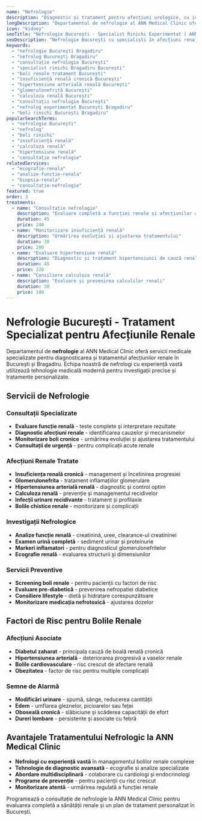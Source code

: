 ```yaml
---
name: "Nefrologie"
description: "Diagnostic și tratament pentru afecțiuni urologice, cu intervenții moderne realizate de specialiști experimentați"
longDescription: "Departamentul de nefrologie al ANN Medical Clinic oferă servicii medicale specializate pentru diagnosticarea și tratamentul afecțiunilor renale în București. Echipa noastră de nefrologi experimentați utilizează tehnologie medicală avansată pentru investigații precise și tratamente personalizate."
icon: "kidney"
seoTitle: "Nefrologie București - Specialist Rinichi Experimentat | ANN Medical Clinic"
seoDescription: "Nefrologie București cu specialiști în afecțiuni renale. Consultații nefrologie, tratament insuficiență renală, boli rinichi. ANN Medical Clinic Bragadiru."
keywords:
  - "nefrologie București Bragadiru"
  - "nefrolog București Bragadiru"
  - "consultație nefrologie București"
  - "specialist rinichi Bragadiru București"
  - "boli renale tratament București"
  - "insuficiență renală cronică București"
  - "hipertensiune arterială renală București"
  - "glomerulonefrită București"
  - "calculoza renală București"
  - "consultații nefrologie București"
  - "nefrolog experimentat București Bragadiru"
  - "boli rinichi București Bragadiru"
popularSearchTerms:
  - "nefrologie București"
  - "nefrolog"
  - "boli rinichi"
  - "insuficiență renală"
  - "calculoza renală"
  - "hipertensiune renală"
  - "consultație nefrologie"
relatedServices:
  - "ecografie-renala"
  - "analize-functie-renala"
  - "biopsia-renala"
  - "consultatie-nefrologie"
featured: true
order: 3
treatments:
  - name: "Consultație nefrologie"
    description: "Evaluare completă a funcției renale și afecțiunilor asociate"
    duration: 45
    price: 240
  - name: "Monitorizare insuficiență renală"
    description: "Urmărirea evoluției și ajustarea tratamentului"
    duration: 30
    price: 200
  - name: "Evaluare hipertensiune renală"
    description: "Diagnostic și tratament hipertensiunii de cauză renală"
    duration: 45
    price: 220
  - name: "Consiliere calculoza renală"
    description: "Evaluare și prevenirea calculilor renali"
    duration: 30
    price: 180
---
```


# Nefrologie București - Tratament Specializat pentru Afecțiunile Renale

Departamentul de **nefrologie** al ANN Medical Clinic oferă servicii medicale specializate pentru diagnosticarea și tratamentul afecțiunilor renale în București și Bragadiru. Echipa noastră de nefrologi cu experiență vastă utilizează tehnologie medicală modernă pentru investigații precise și tratamente personalizate.

## Servicii de Nefrologie

### Consultații Specializate

- **Evaluare funcție renală** - teste complete și interpretare rezultate
- **Diagnostic afecțiuni renale** - identificarea cauzelor și mecanismelor
- **Monitorizare boli cronice** - urmărirea evoluției și ajustarea tratamentului
- **Consultații de urgență** - pentru complicații acute renale

### Afecțiuni Renale Tratate

- **Insuficiența renală cronică** - management și încetinirea progresiei
- **Glomerulonefrita** - tratament inflamațiilor glomerulare
- **Hipertensiunea arterială renală** - diagnostic și control optim
- **Calculoza renală** - prevenție și managementul recidivelor
- **Infecții urinare recidivante** - tratament și profilaxie
- **Bolile chistice renale** - monitorizare și complicații

### Investigații Nefrologice

- **Analize funcție renală** - creatinină, uree, clearance-ul creatininei
- **Examen urină completă** - sediment urinar și proteinurie
- **Markeri inflamatori** - pentru diagnosticul glomerulonefritelor
- **Ecografie renală** - evaluarea structurii și dimensiunilor

### Servicii Preventive

- **Screening boli renale** - pentru pacienții cu factori de risc
- **Evaluare pre-diabetică** - prevenirea nefropatiei diabetice
- **Consiliere lifestyle** - dietă și hidratare corespunzătoare
- **Monitorizare medicația nefrotoxică** - ajustarea dozelor

## Factori de Risc pentru Bolile Renale

### Afecțiuni Asociate

- **Diabetul zaharat** - principala cauză de boală renală cronică
- **Hipertensiunea arterială** - deteriorarea progresivă a vaselor renale
- **Bolile cardiovasculare** - risc crescut de afectare renală
- **Obezitatea** - factor de risc pentru multiple complicații

### Semne de Alarmă

- **Modificări urinare** - spumă, sânge, reducerea cantității
- **Edem** - umflarea gleznelor, picioarelor sau feței
- **Oboseală cronică** - slăbiciune și scăderea capacității de efort
- **Dureri lombare** - persistente și asociate cu febră

## Avantajele Tratamentului Nefrologic la ANN Medical Clinic

- **Nefrologi cu experiență vastă** în managementul bolilor renale complexe
- **Tehnologie de diagnostic avansată** - ecografie și analize specializate
- **Abordare multidisciplinară** - colaborare cu cardiologi și endocrinologi
- **Programe de prevenție** - pentru pacienții cu risc crescut
- **Monitorizare atentă** - urmărirea regulată a funcției renale

Programează o consultație de nefrologie la ANN Medical Clinic pentru evaluarea completă a sănătății renale și un plan de tratament personalizat în București.
